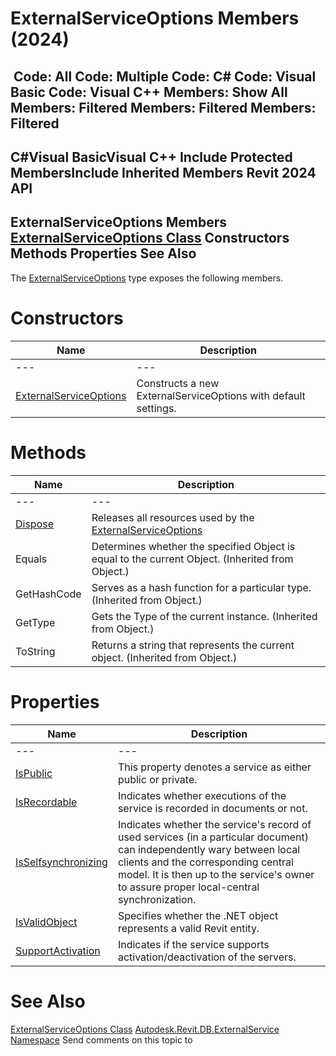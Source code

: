 # ExternalServiceOptions Members (2024)

﻿
 Code: All Code: Multiple Code: C# Code: Visual Basic Code: Visual C++  Members: Show All Members: Filtered Members: Filtered Members: Filtered   
---  
C#Visual BasicVisual C++
Include Protected MembersInclude Inherited Members
Revit 2024 API  
---  
ExternalServiceOptions Members  
[ExternalServiceOptions Class](80467d42-3f13-de3e-cd06-bf3b43afefe0.md "ExternalServiceOptions Class") Constructors Methods Properties See Also  
---  
The [ExternalServiceOptions](80467d42-3f13-de3e-cd06-bf3b43afefe0.md "ExternalServiceOptions Class") type exposes the following members.
# Constructors
| Name | Description |
| --- | --- |
| --- | --- | --- |
| [ExternalServiceOptions](2455b294-c99b-f041-5120-0dd665d04e11.md "ExternalServiceOptions Constructor") | Constructs a new ExternalServiceOptions with default settings. |

# Methods
| Name | Description |
| --- | --- |
| --- | --- | --- |
| [Dispose](6fcd61e7-a866-3127-ca93-1d9fa96fdce6.md "Dispose Method") | Releases all resources used by the [ExternalServiceOptions](80467d42-3f13-de3e-cd06-bf3b43afefe0.md "ExternalServiceOptions Class") |
| Equals | Determines whether the specified Object is equal to the current Object. (Inherited from Object.) |
| GetHashCode | Serves as a hash function for a particular type.  (Inherited from Object.) |
| GetType | Gets the Type of the current instance. (Inherited from Object.) |
| ToString | Returns a string that represents the current object. (Inherited from Object.) |

# Properties
| Name | Description |
| --- | --- |
| --- | --- | --- |
| [IsPublic](e3bb9469-5d13-d3d3-853d-238588852243.md "IsPublic Property") | This property denotes a service as either public or private. |
| [IsRecordable](6e498d20-af67-9292-93db-0b125cb8536c.md "IsRecordable Property") | Indicates whether executions of the service is recorded in documents or not. |
| [IsSelfsynchronizing](de177fe1-b901-747e-d92d-26cd89e00471.md "IsSelfsynchronizing Property") | Indicates whether the service's record of used services (in a particular document) can independently wary between local clients and the corresponding central model. It is then up to the service's owner to assure proper local-central synchronization. |
| [IsValidObject](1528ea6a-10de-a157-23a8-10b6d3332832.md "IsValidObject Property") | Specifies whether the .NET object represents a valid Revit entity. |
| [SupportActivation](fd61e375-683b-57e1-c902-29a5fe74e7d5.md "SupportActivation Property") | Indicates if the service supports activation/deactivation of the servers. |

# See Also
[ExternalServiceOptions Class](80467d42-3f13-de3e-cd06-bf3b43afefe0.md "ExternalServiceOptions Class")
[Autodesk.Revit.DB.ExternalService Namespace](a88f2d1d-c02f-a901-9543-44e4b5dd5fc9.md "Autodesk.Revit.DB.ExternalService Namespace")
Send comments on this topic to 